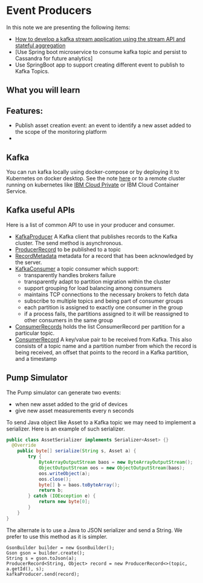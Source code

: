 # Event Producers
In this note we are presenting the following items:
* [How to develop a kafka stream application using the stream API and stateful aggregation]()
* [Use Spring boot microservice to consume kafka topic and persist to Cassandra for future analytics]
* Use SpringBoot app to support creating different event to publish to Kafka Topics.

## What you will learn

## Features:
* Publish asset creation event: an event to identify a new asset added to the scope of the monitoring platform
*

## Kafka
You can run kafka locally using docker-compose or by deploying it to Kubernetes on docker desktop. See the note [here](https://github.com/ibm-cloud-architecture/refarch-analytics/tree/master/docs/kafka) or to a remote cluster running on kubernetes like [IBM Cloud Private](https://github.com/ibm-cloud-architecture/refarch-analytics/blob/master/docs/kafka/readme.md#install-kafka-on-icp) or IBM Cloud Container Service.

## Kafka useful APIs
Here is a list of common API to use in your producer and consumer.

* [KafkaProducer](https://kafka.apache.org/11/javadoc/org/apache/kafka/clients/producer/KafkaProducer.html) A Kafka client that publishes records to the Kafka cluster.  The send method is asynchronous.
* [ProducerRecord](https://kafka.apache.org/11/javadoc/org/apache/kafka/clients/producer/ProducerRecord.html) to be published to a topic
* [RecordMetadata](https://kafka.apache.org/11/javadoc/org/apache/kafka/clients/producer/RecordMetadata.html) metadata for a record that has been acknowledged by the server.
* [KafkaConsumer](https://kafka.apache.org/11/javadoc/org/apache/kafka/clients/consumer/KafkaConsumer.html) a topic consumer which support:
  * transparently handles brokers failure
  * transparently adapt to partition migration within the cluster
  * support grouping for load balancing among consumers
  * maintains TCP connections to the necessary brokers to fetch data
  * subscribe to multiple topics and being part of consumer groups
  * each partition is assigned to exactly one consumer in the group
  * if a process fails, the partitions assigned to it will be reassigned to other consumers in the same group
* [ConsumerRecords](https://kafka.apache.org/11/javadoc/org/apache/kafka/clients/consumer/ConsumerRecords.html) holds the list ConsumerRecord per partition for a particular topic.
* [ConsumerRecord](https://kafka.apache.org/11/javadoc/org/apache/kafka/clients/consumer/ConsumerRecord.html) A key/value pair to be received from Kafka. This also consists of a topic name and a partition number from which the record is being received, an offset that points to the record in a Kafka partition, and a timestamp

## Pump Simulator
The Pump simulator can generate two events:
* when new asset added to the grid of devices
* give new asset measurements every n seconds

To send Java object like Asset to a Kafka topic we may need to implement a serializer. Here is an example of such serializer.
```java
public class AssetSerializer implements Serializer<Asset> {}
  @Override
	public byte[] serialize(String s, Asset a) {
		try {
            ByteArrayOutputStream baos = new ByteArrayOutputStream();
            ObjectOutputStream oos = new ObjectOutputStream(baos);
            oos.writeObject(a);
            oos.close();
            byte[] b = baos.toByteArray();
            return b;
        } catch (IOException e) {
            return new byte[0];
        }
	}
}
```
The alternate is to use a Java to JSON serializer and send a String. We prefer to use this method as it is simpler.
```
GsonBuilder builder = new GsonBuilder();
Gson gson = builder.create();
String s = gson.toJson(a);
ProducerRecord<String, Object> record = new ProducerRecord<>(topic, a.getId(), s);
kafkaProducer.send(record);
```

